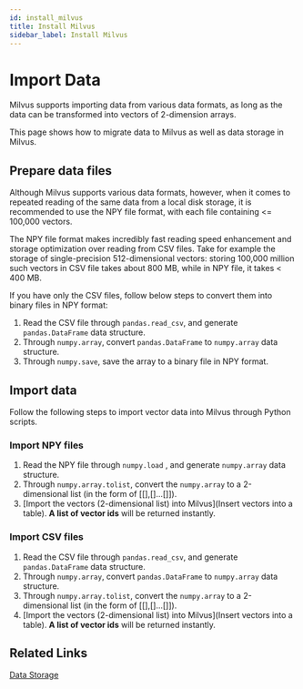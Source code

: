 ```yaml
---
id: install_milvus
title: Install Milvus
sidebar_label: Install Milvus
---
```

# Import Data

Milvus supports importing data from various data formats, as long as the data can be transformed into vectors of 2-dimension arrays. 

This page shows how to migrate data to Milvus as well as data storage in Milvus.

## Prepare data files

Although Milvus supports various data formats, however, when it comes to repeated reading of the same data from a local disk storage, it is recommended to use the NPY file format, with each file containing <= 100,000 vectors. 

The NPY file format makes incredibly fast reading speed enhancement and storage optimization over reading from CSV files. Take for example the storage of single-precision 512-dimensional vectors: storing 100,000 million such vectors in CSV file takes about 800 MB, while in NPY file, it takes < 400 MB.

If you have only the CSV files, follow below steps to convert them into binary files in NPY format:

1. Read the CSV file through `pandas.read_csv`, and generate `pandas.DataFrame` data structure.
2. Through `numpy.array`, convert `pandas.DataFrame` to `numpy.array` data structure.
3. Through `numpy.save`, save the array to a binary file in NPY format.

## Import data

Follow the following steps to import vector data into Milvus through Python scripts.

### Import NPY files

1. Read the NPY file through `numpy.load` , and generate `numpy.array` data structure.
2. Through `numpy.array.tolist`, convert the `numpy.array` to a 2-dimensional list (in the form of [[],[]...[]]).
3. [Import the vectors (2-dimensional list) into Milvus](Insert vectors into a table). **A list of vector ids** will be returned instantly.

### Import CSV files

1. Read the CSV file through `pandas.read_csv`, and generate `pandas.DataFrame` data structure.
2. Through `numpy.array`, convert `pandas.DataFrame` to `numpy.array` data structure.
3. Through `numpy.array.tolist`, convert the `numpy.array` to a 2-dimensional list (in the form of [[],[]...[]]).
4. [Import the vectors (2-dimensional list) into Milvus](Insert vectors into a table). **A list of vector ids** will be returned instantly.

## Related Links
[Data Storage](reference/data_store.md)
